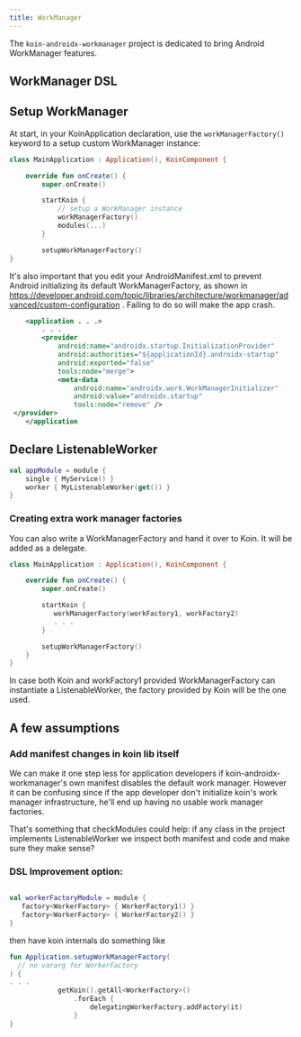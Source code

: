 ```yaml
---
title: WorkManager
---
```


The `koin-androidx-workmanager` project is dedicated to bring Android WorkManager features.

## WorkManager DSL

## Setup WorkManager

At start, in your KoinApplication declaration, use the `workManagerFactory()` keyword to a setup custom WorkManager instance:

```kotlin
class MainApplication : Application(), KoinComponent {

    override fun onCreate() {
        super.onCreate()

        startKoin {
            // setup a WorkManager instance
            workManagerFactory()
            modules(...)
        }

        setupWorkManagerFactory()
}
```

It's also important that you edit your AndroidManifest.xml to prevent
Android initializing its default WorkManagerFactory, as shown in https://developer.android.com/topic/libraries/architecture/workmanager/advanced/custom-configuration
. Failing to do so will make the app crash.


```xml
    <application . . .>
        . . .
        <provider
            android:name="androidx.startup.InitializationProvider"
            android:authorities="${applicationId}.androidx-startup"
            android:exported="false"
            tools:node="merge">
            <meta-data
                android:name="androidx.work.WorkManagerInitializer"
                android:value="androidx.startup"
                tools:node="remove" />
 </provider>
    </application
```

## Declare ListenableWorker

```kotlin
val appModule = module {
    single { MyService() }
    worker { MyListenableWorker(get()) }
}
```



### Creating extra work manager factories

You can also write a WorkManagerFactory and hand it over to Koin. It will be added as a delegate.

```kotlin
class MainApplication : Application(), KoinComponent {

    override fun onCreate() {
        super.onCreate()

        startKoin {
           workManagerFactory(workFactory1, workFactory2)
           . . .
        }

        setupWorkManagerFactory()
    }
}

```

In case both Koin and workFactory1 provided WorkManagerFactory can instantiate a ListenableWorker, the factory provided by Koin will be the one used.

## A few assumptions

### Add manifest changes in koin lib itself
We can make it one step less for application developers if koin-androidx-workmanager's own manifest disables the default work manager. However it can be confusing since if the app developer don't initialize koin's work manager infrastructure, he'll end up having no usable work manager factories.


That's something that checkModules could help: if any class in the project implements ListenableWorker we inspect both manifest and code and make sure they make sense?

### DSL Improvement option:
```kotlin

val workerFactoryModule = module {
   factory<WorkerFactory> { WorkerFactory1() }
   factory<WorkerFactory> { WorkerFactory2() }
}
```

then have koin internals do something like

```kotlin
fun Application.setupWorkManagerFactory(
  // no vararg for WorkerFactory
) {
. . .
            getKoin().getAll<WorkerFactory>()
                .forEach {
                    delegatingWorkerFactory.addFactory(it)
                }
}
```
